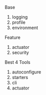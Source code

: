 Base
1. logging  
2. profile  
3. environment  

Feature
1. actuator
2. security

Best 4 Tools
1. autoconfigure
2. starters
3. cli
4. actuator

